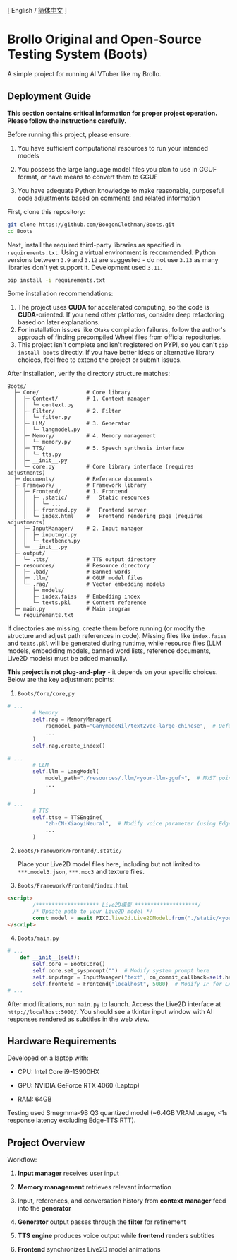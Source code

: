 \[ English / [简体中文](readme-zh.md) \]

# Brollo Original and Open-Source Testing System (Boots)

A simple project for running AI VTuber like my Brollo.

## Deployment Guide

**This section contains critical information for proper project operation. Please follow the instructions carefully.**

Before running this project, please ensure:

1. You have sufficient computational resources to run your intended models

2. You possess the large language model files you plan to use in GGUF format, or have means to convert them to GGUF

3. You have adequate Python knowledge to make reasonable, purposeful code adjustments based on comments and related information

First, clone this repository:

```bash
git clone https://github.com/BoogonClothman/Boots.git
cd Boots
```

Next, install the required third-party libraries as specified in `requirements.txt`. Using a virtual environment is recommended. Python versions between `3.9` and `3.12` are suggested - do not use `3.13` as many libraries don't yet support it. Development used `3.11`. 

```bash
pip install -i requirements.txt
```

Some installation recommendations:

1. The project uses **CUDA** for accelerated computing, so the code is **CUDA**-oriented. If you need other platforms, consider deep refactoring based on later explanations.
2. For installation issues like `CMake` compilation failures, follow the author's approach of finding precompiled Wheel files from official repositories.
3. This project isn't complete and isn't registered on PYPI, so you can't `pip install boots` directly. If you have better ideas or alternative library choices, feel free to extend the project or submit issues.

After installation, verify the directory structure matches:
```
Boots/
  ├─ Core/               # Core library
  │  ├─ Context/         # 1. Context manager
  │  │  └─ context.py
  │  ├─ Filter/          # 2. Filter
  │  │  └─ filter.py
  │  ├─ LLM/             # 3. Generator
  │  │  └─ langmodel.py
  │  ├─ Memory/          # 4. Memory management
  │  │  └─ memory.py
  │  ├─ TTS/             # 5. Speech synthesis interface
  │  │  └─ tts.py
  │  ├─ __init__.py
  │  └─ core.py          # Core library interface (requires adjustments)
  ├─ documents/          # Reference documents
  ├─ Framework/          # Framework library
  │  ├─ Frontend/        # 1. Frontend
  │  │  ├─ .static/      #   Static resources
  │  │  │  └─ ...
  │  │  ├─ frontend.py   #   Frontend server
  │  │  └─ index.html    #   Frontend rendering page (requires adjustments)
  │  ├─ InputManager/    # 2. Input manager
  │  │  ├─ inputmgr.py
  │  │  └─ textbench.py
  │  └─ __init__.py
  ├─ output/
  │  └─ .tts/            # TTS output directory
  ├─ resources/          # Resource directory
  │  ├─ .bad/            # Banned words
  │  ├─ .llm/            # GGUF model files
  │  └─ .rag/            # Vector embedding models
  │     ├─ models/
  │     ├─ index.faiss   # Embedding index
  │     └─ texts.pkl     # Content reference
  ├─ main.py             # Main program
  └─ requirements.txt
  ```

  If directories are missing, create them before running (or modify the structure and adjust path references in code). Missing files like `index.faiss` and `texts.pkl` will be generated during runtime, while resource files (LLM models, embedding models, banned word lists, reference documents, Live2D models) must be added manually.

  **This project is not plug-and-play** - it depends on your specific choices. Below are the key adjustment points:

1. `Boots/Core/core,py`
```py
# ...
        # Memory
        self.rag = MemoryManager(
            ragmodel_path="GanymedeNil/text2vec-large-chinese",  # Default embedding model
            ...
        )
        self.rag.create_index()

# ...
        # LLM
        self.llm = LangModel(
            model_path="./resources/.llm/<your-llm-gguf>",  # MUST point to your GGUF model!
            ...
        )

# ...
        # TTS
        self.ttse = TTSEngine(
            "zh-CN-XiaoyiNeural",  # Modify voice parameter (using Edge-TTS)
            ...
        )
```

2. `Boots/Framework/Frontend/.static/`

   Place your Live2D model files here, including but not limited to `***.model3.json`, `***.moc3` and texture files.

3. `Boots/Framework/Frontend/index.html`
```html
<script>
        /******************** Live2D模型 ********************/
        /* Update path to your Live2D model */
        const model = await PIXI.live2d.Live2DModel.from("./static/<your-model>.model3.json", {autoInteract: false});
</script>
```

4. `Boots/main.py`
```py
# ...
    def __init__(self):
        self.core = BootsCore()
        self.core.set_sysprompt("")  # Modify system prompt here
        self.inputmgr = InputManager("text", on_commit_callback=self.handle_input)
        self.frontend = Frontend("localhost", 5000)  # Modify IP for LAN access
# ...
```
After modifications, run `main.py` to launch. Access the Live2D interface at `http://localhost:5000/`. You should see a tkinter input window with AI responses rendered as subtitles in the web view.

## Hardware Requirements

Developed on a laptop with:

* CPU: Intel Core i9-13900HX

* GPU: NVIDIA GeForce RTX 4060 (Laptop)

* RAM: 64GB

Testing used Smegmma-9B Q3 quantized model (~6.4GB VRAM usage, <1s response latency excluding Edge-TTS RTT).

## Project Overview

Workflow:

1. **Input manager** receives user input

2. **Memory management** retrieves relevant information

3. Input, references, and conversation history from **context manager** feed into the **generator**

4. **Generator** output passes through the **filter** for refinement

5. **TTS engine** produces voice output while **frontend** renders subtitles

6. **Frontend** synchronizes Live2D model animations